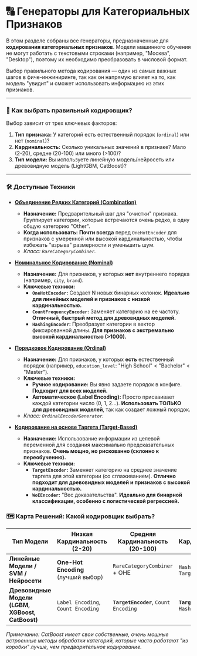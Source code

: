 # 🔠 Генераторы для Категориальных Признаков

В этом разделе собраны все генераторы, предназначенные для **кодирования категориальных признаков**. Модели машинного обучения не могут работать с текстовыми строками (например, "Москва", "Desktop"), поэтому их необходимо преобразовать в числовой формат.

Выбор правильного метода кодирования — один из самых важных шагов в фиче-инжиниринге, так как он напрямую влияет на то, как модель "увидит" и сможет использовать информацию из этих признаков.

---

### 🤔 Как выбрать правильный кодировщик?

Выбор зависит от трех ключевых факторов:
1.  **Тип признака:** У категорий есть естественный порядок (`ordinal`) или нет (`nominal`)?
2.  **Кардинальность:** Сколько уникальных значений в признаке? Мало (2-20), средне (20-100) или много (>100)?
3.  **Тип модели:** Вы используете линейную модель/нейросеть или древовидную модель (LightGBM, CatBoost)?

---

### 🛠️ Доступные Техники

*   **[Объединение Редких Категорий (Combination)](./combination.md)**
    *   **Назначение:** Предварительный шаг для "очистки" признака. Группирует категории, которые встречаются очень редко, в одну общую категорию "Other".
    *   **Когда использовать:** **Почти всегда** перед `OneHotEncoder` для признаков с умеренной или высокой кардинальностью, чтобы избежать "взрыва" размерности и уменьшить шум.
    *   *Класс: `RareCategoryCombiner`.*

*   **[Номинальное Кодирование (Nominal)](./nominal.md)**
    *   **Назначение:** Для признаков, у которых **нет** внутреннего порядка (например, `city`, `brand`).
    *   **Ключевые техники:**
        *   **`OneHotEncoder`:** Создает N новых бинарных колонок. **Идеально для линейных моделей и признаков с низкой кардинальностью.**
        *   **`CountFrequencyEncoder`:** Заменяет категорию на ее частоту. **Отличный, быстрый метод для древовидных моделей.**
        *   **`HashingEncoder`:** Преобразует категории в вектор фиксированной длины. **Для признаков с экстремально высокой кардинальностью (>1000).**

*   **[Порядковое Кодирование (Ordinal)](./ordinal.md)**
    *   **Назначение:** Для признаков, у которых **есть** естественный порядок (например, `education_level`: "High School" < "Bachelor" < "Master").
    *   **Ключевые техники:**
        *   **Ручное кодирование:** Вы явно задаете порядок в конфиге. **Подходит для всех моделей.**
        *   **Автоматическое (Label Encoding):** Просто присваивает каждой категории число (0, 1, 2...). **Использовать ТОЛЬКО для древовидных моделей**, так как создает ложный порядок.
    *   *Класс: `OrdinalEncoderGenerator`.*

*   **[Кодирование на основе Таргета (Target-Based)](./target_based.md)**
    *   **Назначение:** Использование информации из целевой переменной для создания максимально предсказательных признаков. **Очень мощно, но рискованно (склонно к переобучению).**
    *   **Ключевые техники:**
        *   **`TargetEncoder`:** Заменяет категорию на среднее значение таргета для этой категории (со сглаживанием). **Отлично подходит для древовидных моделей и признаков с высокой кардинальностью.**
        *   **`WoEEncoder`:** "Вес доказательства". **Идеально для бинарной классификации, особенно с логистической регрессией.**

### 🗺️ Карта Решений: Какой кодировщик выбрать?

| Тип Модели                                     | Низкая Кардинальность (2-20)            | Средняя Кардинальность (20-100)   | Высокая Кардинальность (>100)      |
| ---------------------------------------------- | --------------------------------------- | --------------------------------- | ---------------------------------- |
| **Линейные Модели / SVM / Нейросети**          | **One-Hot Encoding** (лучший выбор)     | `RareCategoryCombiner` + OHE      | `HashingEncoder`, `TargetEncoder`  |
| **Древовидные Модели (LGBM, XGBoost, CatBoost)** | `Label Encoding`, `Count Encoding`      | **`TargetEncoder`**, `Count Encoding` | **`TargetEncoder`**, `HashingEncoder` |

*Примечание: CatBoost имеет свои собственные, очень мощные встроенные методы обработки категорий, которые часто работают "из коробки" лучше, чем предварительное кодирование.*